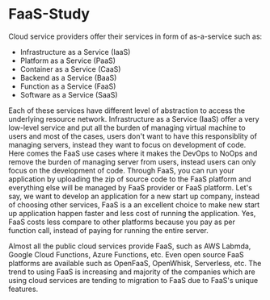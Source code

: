 # FaaS-Study
Cloud service providers offer their services in form of as-a-service such as:
- Infrastructure as a Service (IaaS)
- Platform as a Service (PaaS)
- Container as a Service (CaaS)
- Backend as a Service (BaaS)
- Function as a Service (FaaS)
- Software as a Service (SaaS)

Each of these services have different level of abstraction to access the underlying resource network. Infrastructure as a Service (IaaS) offer a very low-level service and put all the burden of managing virtual machine to users and most of the cases, users don't want to have this responsiblity of managing servers, instead they want to focus on development of code. Here comes the FaaS use cases where it makes the DevOps to NoOps and remove the burden of managing server from users, instead users can only focus on the development of code. 
Through FaaS, you can run your application by uploading the zip of source code to the FaaS platform and everything else will be managed by FaaS provider or FaaS platform. Let's say, we want to develop an application for a new start up company, instead of choosing other services, FaaS is a an excellent choice to make new start up application happen faster and less cost of running the application. Yes, FaaS costs less compare to other platforms because you pay as per function call, instead of paying for running the entire server. 

Almost all the public cloud services provide FaaS, such as AWS Labmda, Google Cloud Functions, Azure Functions, etc. Even open source FaaS platforms are available such as OpenFaaS, OpenWhisk, Serverless, etc. The trend to using FaaS is increasing and majority of the companies which are using cloud services are tending to migration to FaaS due to FaaS's unique features.

